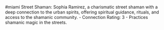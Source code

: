 #miami 
Street Shaman: Sophia Ramirez, a charismatic street shaman with a deep connection to the urban spirits, offering spiritual guidance, rituals, and access to the shamanic community. - Connection Rating: 3 - Practices shamanic magic in the streets.